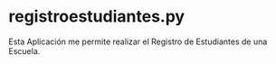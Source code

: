# registroestudiantes.py
Esta Aplicación me permite realizar el Registro de Estudiantes de una Escuela.
